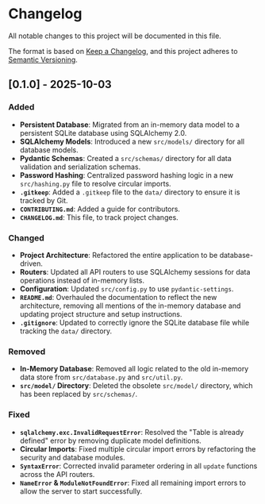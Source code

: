 # Changelog

All notable changes to this project will be documented in this file.

The format is based on [Keep a Changelog](https://keepachangelog.com/en/1.0.0/),
and this project adheres to [Semantic Versioning](https://semver.org/spec/v2.0.0.html).

## [0.1.0] - 2025-10-03

### Added
- **Persistent Database**: Migrated from an in-memory data model to a persistent SQLite database using SQLAlchemy 2.0.
- **SQLAlchemy Models**: Introduced a new `src/models/` directory for all database models.
- **Pydantic Schemas**: Created a `src/schemas/` directory for all data validation and serialization schemas.
- **Password Hashing**: Centralized password hashing logic in a new `src/hashing.py` file to resolve circular imports.
- **`.gitkeep`**: Added a `.gitkeep` file to the `data/` directory to ensure it is tracked by Git.
- **`CONTRIBUTING.md`**: Added a guide for contributors.
- **`CHANGELOG.md`**: This file, to track project changes.

### Changed
- **Project Architecture**: Refactored the entire application to be database-driven.
- **Routers**: Updated all API routers to use SQLAlchemy sessions for data operations instead of in-memory lists.
- **Configuration**: Updated `src/config.py` to use `pydantic-settings`.
- **`README.md`**: Overhauled the documentation to reflect the new architecture, removing all mentions of the in-memory database and updating project structure and setup instructions.
- **`.gitignore`**: Updated to correctly ignore the SQLite database file while tracking the `data/` directory.

### Removed
- **In-Memory Database**: Removed all logic related to the old in-memory data store from `src/database.py` and `src/util.py`.
- **`src/model/` Directory**: Deleted the obsolete `src/model/` directory, which has been replaced by `src/schemas/`.

### Fixed
- **`sqlalchemy.exc.InvalidRequestError`**: Resolved the "Table is already defined" error by removing duplicate model definitions.
- **Circular Imports**: Fixed multiple circular import errors by refactoring the security and database modules.
- **`SyntaxError`**: Corrected invalid parameter ordering in all `update` functions across the API routers.
- **`NameError` & `ModuleNotFoundError`**: Fixed all remaining import errors to allow the server to start successfully.
